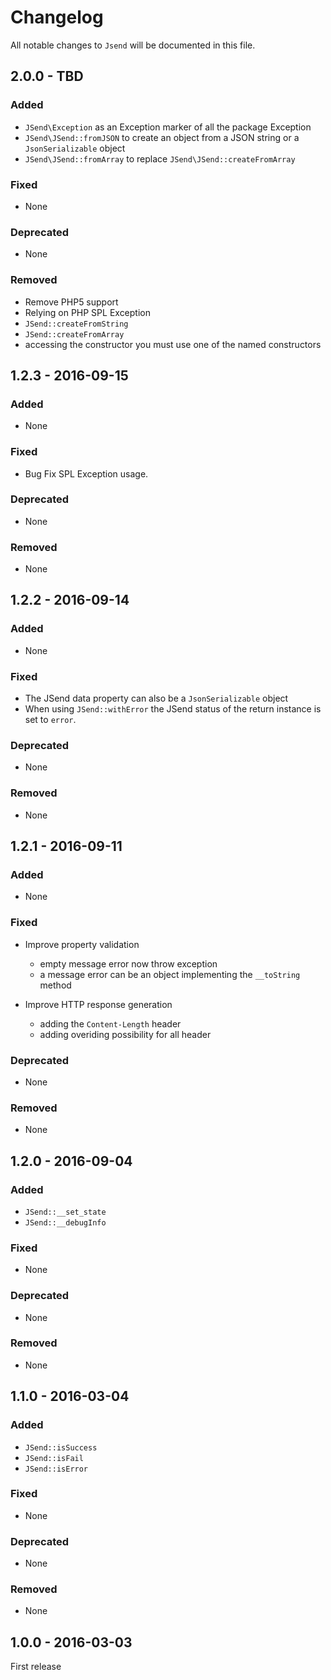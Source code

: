 # Changelog

All notable changes to `Jsend` will be documented in this file.

## 2.0.0 - TBD

### Added

- `JSend\Exception` as an Exception marker of all the package Exception
- `JSend\JSend::fromJSON` to create an object from a JSON string or a `JsonSerializable` object
- `JSend\JSend::fromArray` to replace `JSend\JSend::createFromArray`

### Fixed

- None

### Deprecated

- None

### Removed

- Remove PHP5 support
- Relying on PHP SPL Exception
- `JSend::createFromString`
- `JSend::createFromArray`
- accessing the constructor you must use one of the named constructors

## 1.2.3 - 2016-09-15

### Added

- None

### Fixed

- Bug Fix SPL Exception usage.

### Deprecated

- None

### Removed

- None

## 1.2.2 - 2016-09-14

### Added

- None

### Fixed

- The JSend data property can also be a `JsonSerializable` object
- When using `JSend::withError` the JSend status of the return instance is set to `error`.

### Deprecated

- None

### Removed

- None

## 1.2.1 - 2016-09-11

### Added

- None

### Fixed

- Improve property validation
    - empty message error now throw exception
    - a message error can be an object implementing the `__toString` method

- Improve HTTP response generation
    - adding the `Content-Length` header
    - adding overiding possibility for all header

### Deprecated

- None

### Removed

- None

## 1.2.0 - 2016-09-04

### Added

- `JSend::__set_state`
- `JSend::__debugInfo`

### Fixed

- None

### Deprecated

- None

### Removed

- None

## 1.1.0 - 2016-03-04

### Added

- `JSend::isSuccess`
- `JSend::isFail`
- `JSend::isError`

### Fixed

- None

### Deprecated

- None

### Removed

- None

## 1.0.0 - 2016-03-03

First release
